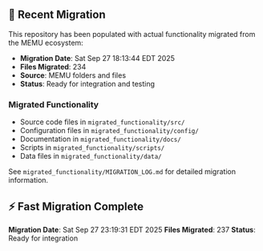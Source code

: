 
## 🔄 Recent Migration

This repository has been populated with actual functionality migrated from the MEMU ecosystem:

- **Migration Date**: Sat Sep 27 18:13:44 EDT 2025
- **Files Migrated**:      234
- **Source**: MEMU folders and files
- **Status**: Ready for integration and testing

### Migrated Functionality
- Source code files in `migrated_functionality/src/`
- Configuration files in `migrated_functionality/config/`
- Documentation in `migrated_functionality/docs/`
- Scripts in `migrated_functionality/scripts/`
- Data files in `migrated_functionality/data/`

See `migrated_functionality/MIGRATION_LOG.md` for detailed migration information.


## ⚡ Fast Migration Complete

**Migration Date**: Sat Sep 27 23:19:31 EDT 2025
**Files Migrated**:      237
**Status**: Ready for integration

